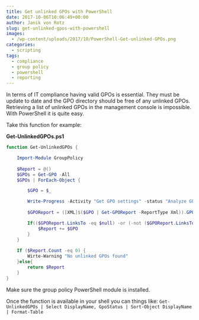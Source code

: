 ```yaml
---
title: Get unlinked GPOs with PowerShell
date: 2017-10-06T10:06:49+00:00
author: Janik von Rotz
slug: get-unlinked-gpos-with-powershell
images:
  - /wp-content/uploads/2017/10/PowerShell-Get-unlinked-GPOs.png
categories:
  - scripting
tags:
  - compliance
  - group policy
  - powershell
  - reporting
---
```

In terms of IT compliance having valid GPOs is essential. They must be update to date and the GPO directory should be free of any unlinked GPOs. Retrieving a list of unlinked GPOs in the management console is impossible. With PowerShell it is quite easy.
<!--more-->
Take this function for example:

**Get-UnlinkedGPOs.ps1**

```powershell
function Get-UnlinkedGPOs {

    Import-Module GroupPolicy
    
    $Report = @() 
    $GPOs = Get-GPO -All
    $GPOs | ForEach-Object { 

        $GPO = $_

	    Write-Progress -Activity "Get GPO settings" -status "Analyze GPO: $($GPO.DisplayName)" -percentComplete ([int]([array]::IndexOf($GPOs, $GPO)/$GPOs.Count*100))
        
        $GPOReport = ([XML]$($GPO | Get-GPOReport -ReportType Xml)).GPO

        If(($GPOReport.LinksTo -eq $null) -or (-not ($GPOReport.LinksTo | Where-Object{$_.Enabled -eq $true}))){
            $Report += $GPO
        }
    }
     
    If ($Report.Count -eq 0) {
        Wirte-Warning "No unlinked GPOs found" 
    }else{ 
        return $Report
    }
}
```

Make sure the group policy PowerShell module is installed.

Once the function is available in your shell you can things like: `Get-UnlinkedGPOs | Select DisplayName, GpoStatus | Sort-Object DisplayName | Format-Table`